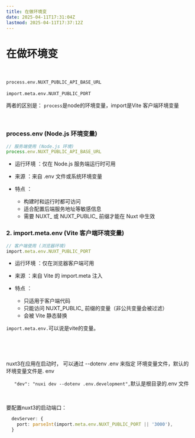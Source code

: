 ```yaml
---
title: 在做环境变
date: 2025-04-11T17:31:04Z
lastmod: 2025-04-11T17:37:12Z
---
```


# 在做环境变

‍

​`process.env.NUXT_PUBLIC_API_BASE_URL`​

​`import.meta.env.NUXT_PUBLIC_PORT `​

两者的区别是： `process`​是node的环境变量，import是Vite 客户端环境变量

‍

### process.env (Node.js 环境变量)

```typescript
// 服务端使用 (Node.js 环境)
process.env.NUXT_PUBLIC_API_BASE_URL
```

* 运行环境 ：仅在 Node.js 服务端运行时可用
* 来源 ：来自 .env 文件或系统环境变量
* 特点 ：

  * 构建时和运行时都可访问
  * 适合配置后端服务地址等敏感信息
  * 需要 NUXT_ 或 NUXT_PUBLIC_ 前缀才能在 Nuxt 中生效

### 2. import.meta.env (Vite 客户端环境变量)

```typescript
// 客户端使用 (浏览器环境)
import.meta.env.NUXT_PUBLIC_PORT
```

* 运行环境 ：仅在浏览器客户端可用
* 来源 ：来自 Vite 的 import.meta 注入
* 特点 ：

  * 只适用于客户端代码
  * 只能访问 NUXT_PUBLIC_ 前缀的变量（非公共变量会被过滤）
  * 会被 Vite 静态替换

​`import.meta.env.`​可以说是vite的变量。

‍

‍

nuxt3在应用在启动时， 可以通过 --dotenv  .env 来指定 环境变量文件，默认的环境变量文件是. env

​`   "dev": "nuxi dev --dotenv .env.development",`​   默认是根目录的.env 文件

‍

要配置nuxt3的启动端口：

```ts
  devServer: {
    port: parseInt(import.meta.env.NUXT_PUBLIC_PORT || '3000'),
  }

```

‍
